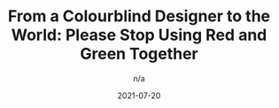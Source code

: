---
author: n/a
date: 2021-07-20
layout: post.njk
publisher: baseline_hq
tags:
  - accessibility
  - colors
target_url: https://baselinehq.com/blog/colourblindness-information-ui-design-red-green-problems-tips-tricks.html
title: "From a Colourblind Designer to the World: Please Stop Using Red and Green Together"
---
